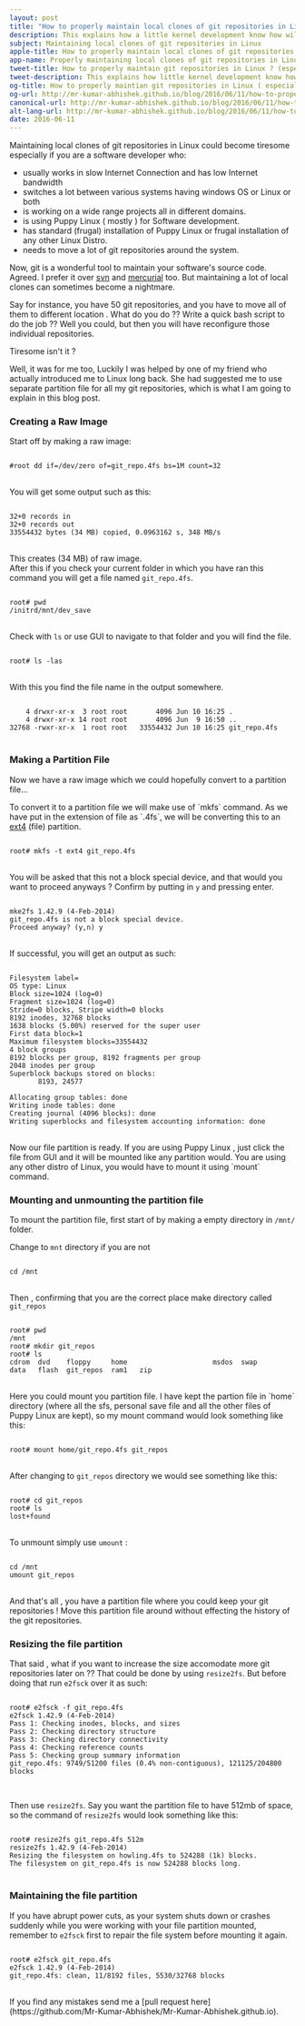 ```yaml
---
layout: post
title: "How to properly maintain local clones of git repositories in Linux ?"
description: This explains how a little kernel development know how will help in managing local clones of git repositories better, especially when working on many projects. 
subject: Maintaining local clones of git repositories in Linux
apple-title: How to properly maintain local clones of git repositories in Linux ? (especially in puppy linux )
app-name: Properly maintaining local clones of git repositories in Linux 
tweet-title: How to properly maintain git repositories in Linux ? (especially in Puppy Linux)
tweet-description: This explains how little kernel development know how will help in managing local clones of git repositories better, especially when working on many projects.
og-title: How to properly maintian git repositories in Linux ( especially in Puppy Linux )
og-url: http://mr-kumar-abhishek.github.io/blog/2016/06/11/how-to-properly-maintain-local-clones-of-git-repositories-in-linux/
canonical-url: http://mr-kumar-abhishek.github.io/blog/2016/06/11/how-to-properly-maintain-local-clones-of-git-repositories-in-linux
alt-lang-url: http://mr-kumar-abhishek.github.io/blog/2016/06/11/how-to-properly-maintain-local-clones-of-git-repositories-in-linux
date: 2016-06-11
---
```


Maintaining local clones of git repositories in Linux could become tiresome especially if you are a software developer who:

* usually works in slow Internet Connection and has low Internet bandwidth
* switches a lot between various systems having windows OS or Linux or both
* is working on a wide range projects all in different domains.
* is using Puppy Linux ( mostly ) for Software development.
* has standard  (frugal) installation of Puppy Linux or frugal installation of any other Linux Distro.
* needs to move a lot of git repositories around the system. 

Now, git is a wonderful tool to maintain your software's source code. Agreed. I prefer it over [svn](https://en.wikipedia.org/wiki/Apache_Subversion) and [mercurial](https://en.wikipedia.org/wiki/Mercurial) too. But maintaining a lot of local clones can sometimes become a nightmare.

Say for instance, you have 50 git repositories, and you have to move all of them to different location . What do you do ?? Write a quick bash script to do the job ?? Well you could, but then you will have reconfigure those individual repositories.

 Tiresome isn't it ?

Well, it was for me too, Luckily I was helped by one of my friend who actually introduced me to Linux long back. She had suggested me to use separate partition file for all my git repositories, which is what I am going to explain in this blog post.

<section>
<h3> Creating a Raw Image </h3>
<p> Start off by making a raw image: </p>

<pre>
<code>
#root dd if=/dev/zero of=git_repo.4fs bs=1M count=32
</code>
</pre>
<p>You will get some output such as this:</p>
<pre>
<code>
32+0 records in
32+0 records out
33554432 bytes (34 MB) copied, 0.0963162 s, 348 MB/s
</code>
</pre>
<p>This creates (34 MB) of raw image.<br>
After this if you check your current folder in which you have ran this command you will get a file named <code>git_repo.4fs</code>.</p>

<pre>
<code>
root# pwd 
/initrd/mnt/dev_save
</code>
</pre>

<p>Check with <code>ls</code> or use GUI to navigate to that folder and you will find the file. </p>

<pre>
<code>
root# ls -las
</code>
</pre>

<p>With this you find the file name in the output somewhere.</p>

<pre>
<code>
    4 drwxr-xr-x  3 root root       4096 Jun 10 16:25 .
    4 drwxr-xr-x 14 root root       4096 Jun  9 16:50 ..
32768 -rwxr-xr-x  1 root root   33554432 Jun 10 16:25 git_repo.4fs
</code>
</pre>

</section>
<section>
<h3> Making a Partition File </h3>
<p>Now we have a raw image which we could hopefully convert to a partition file... </p>
<p>To convert it to a partition file we will make use of `mkfs` command. As we have put in the extension of file as `.4fs`, we will be converting this to an <a href="https://en.wikipedia.org/wiki/Ext4">ext4</a> (file) partition.</p>

<pre>
<code>
root# mkfs -t ext4 git_repo.4fs
</code>
</pre>

<p>You will be asked that this not a block special device, and that would you want to proceed anyways ? Confirm by putting in <code>y</code> and pressing enter.</p>

<pre>
<code>
mke2fs 1.42.9 (4-Feb-2014)
git_repo.4fs is not a block special device.
Proceed anyway? (y,n) y
</code>
</pre>

<p>If successful, you will get an output as such:</p>

<pre>
<code>
Filesystem label=
OS type: Linux
Block size=1024 (log=0)
Fragment size=1024 (log=0)
Stride=0 blocks, Stripe width=0 blocks
8192 inodes, 32768 blocks
1638 blocks (5.00%) reserved for the super user
First data block=1
Maximum filesystem blocks=33554432
4 block groups
8192 blocks per group, 8192 fragments per group
2048 inodes per group
Superblock backups stored on blocks: 
       8193, 24577

Allocating group tables: done
Writing inode tables: done
Creating journal (4096 blocks): done 
Writing superblocks and filesystem accounting information: done
</code>
</pre>

<p>Now our file partition is ready. If you are using Puppy Linux , just click the file from GUI and it will be mounted like any partition would. You are using any other distro of Linux, you would have to mount it using `mount` command.</p>

</section>
<section>
<h3> Mounting and unmounting the partition file </h3>

<p>To mount the partition file, first start of by making a empty directory in <code>/mnt/</code> folder.</p>

<p>Change to <code>mnt</code> directory if you are not</p>

<pre>
<code>
cd /mnt
</code>
</pre>

<p>Then , confirming that you are the correct place make directory called <code>git_repos</code></p>

<pre>
<code>
root# pwd
/mnt
root# mkdir git_repos
root# ls
cdrom  dvd    floppy     home                     msdos  swap
data   flash  git_repos  ram1   zip
</code>
</pre>

<p>Here you could mount you partition file. I have kept the partion file in `home` directory (where all the sfs, personal save file and all the other files of Puppy Linux are kept), so my mount command would look something like this:</p>

<pre>
<code>
root# mount home/git_repo.4fs git_repos
</code>
</pre>

<p>After changing to <code>git_repos</code> directory we would see something like this:</p>

<pre>
<code>
root# cd git_repos
root# ls
lost+found
</code>
</pre>

<p>To unmount simply use <code>umount</code> :</p>

<pre>
<code>
cd /mnt
umount git_repos
</code>
</pre>

<p>And that's all , you have a partition file where you could keep your git repositories ! Move this partition file around without effecting the history of the git repositories.</p>


</section>
<section>
<h3> Resizing the file partition </h3>

<p>That said , what if you want to increase the size accomodate more git repositories later on ?? That could be done by using <code>resize2fs</code>. But before doing that run <code>e2fsck</code> over it as such:</p>

<pre>
<code>
root# e2fsck -f git_repo.4fs
e2fsck 1.42.9 (4-Feb-2014)
Pass 1: Checking inodes, blocks, and sizes
Pass 2: Checking directory structure
Pass 3: Checking directory connectivity
Pass 4: Checking reference counts
Pass 5: Checking group summary information
git_repo.4fs: 9749/51200 files (0.4% non-contiguous), 121125/204800 blocks

</code>
</pre>

<p>Then use <code>resize2fs</code>. Say you want the partition file to have 512mb of space, so the command of <code>resize2fs</code> would look something like this:</p>

<pre>
<code>
root# resize2fs git_repo.4fs 512m
resize2fs 1.42.9 (4-Feb-2014)
Resizing the filesystem on howling.4fs to 524288 (1k) blocks.
The filesystem on git_repo.4fs is now 524288 blocks long.
</code>
</pre>

</section>
<section>
<h3> Maintaining the file partition </h3>

<p>If you have abrupt power cuts, as your system shuts down or crashes suddenly while you were working with your file partition mounted, remember to <code>e2fsck</code> first to repair the file system before mounting it again.</p>

<pre>
<code>
root# e2fsck git_repo.4fs
e2fsck 1.42.9 (4-Feb-2014)
git_repo.4fs: clean, 11/8192 files, 5530/32768 blocks
</code>
</pre>

</section>
If you find any mistakes send me a [pull request here](https://github.com/Mr-Kumar-Abhishek/Mr-Kumar-Abhishek.github.io).